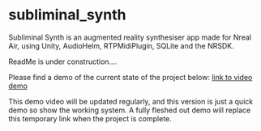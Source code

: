 # subliminal_synth
Subliminal Synth is an augmented reality synthesiser app made for Nreal Air, using Unity, AudioHelm, RTPMidiPlugin, SQLite and the NRSDK.

ReadMe is under construction....

Please find a demo of the current state of the project below: 
[link to video demo]([https://www.quora.com](https://qubstudentcloud-my.sharepoint.com/:v:/g/personal/40319882_ads_qub_ac_uk/EWKI0iIYuL9EvHySRE7Y0o0BfB2OZ-KNVm3IjN9fCUufbg?e=NRuzTU))

This demo video will be updated regularly, and this version is just a quick demo so show the working system. A fully fleshed out demo will replace this temporary link when the project is complete.
